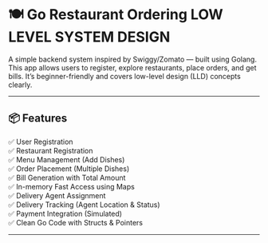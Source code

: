 # 🍽️ Go Restaurant Ordering LOW LEVEL SYSTEM DESIGN

A simple backend system inspired by Swiggy/Zomato — built using Golang. This app allows users to register, explore restaurants, place orders, and get bills. It’s beginner-friendly and covers low-level design (LLD) concepts clearly.

---

## 📦 Features

✅ User Registration  
✅ Restaurant Registration  
✅ Menu Management (Add Dishes)  
✅ Order Placement (Multiple Dishes)  
✅ Bill Generation with Total Amount  
✅ In-memory Fast Access using Maps  
✅ Delivery Agent Assignment  
✅ Delivery Tracking (Agent Location & Status)  
✅ Payment Integration (Simulated)  
✅ Clean Go Code with Structs & Pointers

---
